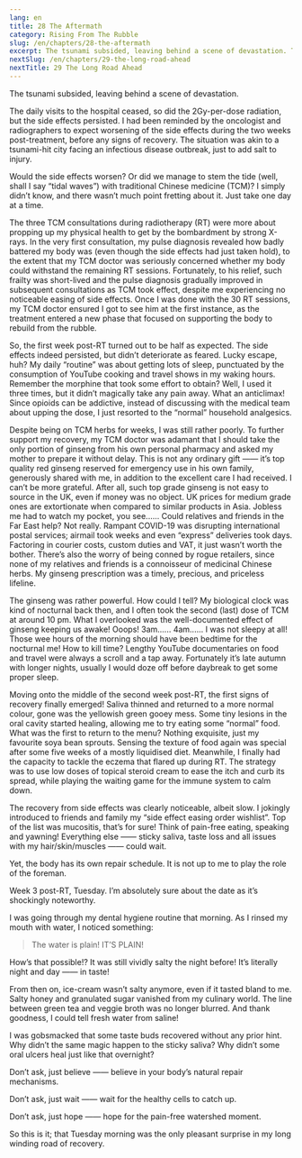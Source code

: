 ```yaml
---
lang: en
title: 28 The Aftermath
category: Rising From The Rubble
slug: /en/chapters/28-the-aftermath
excerpt: The tsunami subsided, leaving behind a scene of devastation. The daily visits to the hospital ceased, so did the 2Gy-per-dose radiation, but the side effects persisted.
nextSlug: /en/chapters/29-the-long-road-ahead
nextTitle: 29 The Long Road Ahead
---
```


The tsunami subsided, leaving behind a scene of devastation.

The daily visits to the hospital ceased, so did the 2Gy-per-dose radiation, but the side effects persisted. I had been reminded by the oncologist and radiographers to expect worsening of the side effects during the two weeks post-treatment, before any signs of recovery. The situation was akin to a tsunami-hit city facing an infectious disease outbreak, just to add salt to injury.

Would the side effects worsen? Or did we manage to stem the tide (well, shall I say “tidal waves”) with traditional Chinese medicine (TCM)? I simply didn’t know, and there wasn’t much point fretting about it. Just take one day at a time.

The three TCM consultations during radiotherapy (RT) were more about propping up my physical health to get by the bombardment by strong X-rays. In the very first consultation, my pulse diagnosis revealed how badly battered my body was (even though the side effects had just taken hold), to the extent that my TCM doctor was seriously concerned whether my body could withstand the remaining RT sessions. Fortunately, to his relief, such frailty was short-lived and the pulse diagnosis gradually improved in subsequent consultations as TCM took effect, despite me experiencing no noticeable easing of side effects. Once I was done with the 30 RT sessions, my TCM doctor ensured I got to see him at the first instance, as the treatment entered a new phase that focused on supporting the body to rebuild from the rubble.

So, the first week post-RT turned out to be half as expected. The side effects indeed persisted, but didn’t deteriorate as feared. Lucky escape, huh? My daily “routine” was about getting lots of sleep, punctuated by the consumption of YouTube cooking and travel shows in my waking hours. Remember the morphine that took some effort to obtain? Well, I used it three times, but it didn’t magically take any pain away. What an anticlimax! Since opioids can be addictive, instead of discussing with the medical team about upping the dose, I just resorted to the “normal” household analgesics. 

Despite being on TCM herbs for weeks, I was still rather poorly. To further support my recovery, my TCM doctor was adamant that I should take the only portion of ginseng from his own personal pharmacy and asked my mother to prepare it without delay. This is not any ordinary gift ——
 it’s top quality red ginseng reserved for emergency use in his own family, generously shared with me, in addition to the excellent care I had received. I can’t be more grateful. After all, such top grade ginseng is not easy to source in the UK, even if money was no object. UK prices for medium grade ones are extortionate when compared to similar products in Asia. Jobless me had to watch my pocket, you see...... Could relatives and friends in the Far East help? Not really. Rampant COVID-19 was disrupting international postal services; airmail took weeks and even “express” deliveries took days. Factoring in courier costs, custom duties and VAT, it just wasn’t worth the bother. There’s also the worry of being conned by rogue retailers, since none of my relatives and friends is a connoisseur of medicinal Chinese herbs. My ginseng prescription was a timely, precious, and priceless lifeline.

The ginseng was rather powerful. How could I tell? My biological clock was kind of nocturnal back then, and I often took the second (last) dose of TCM at around 10 pm. What I overlooked was the well-documented effect of ginseng keeping us awake! Ooops! 3am...... 4am...... I was not sleepy at all! Those wee hours of the morning should have been bedtime for the nocturnal me! How to kill time? Lengthy YouTube documentaries on food and travel were always a scroll and a tap away. Fortunately it’s late autumn with longer nights, usually I would doze off before daybreak to get some proper sleep.

Moving onto the middle of the second week post-RT, the first signs of recovery finally emerged! Saliva thinned and returned to a more normal colour, gone was the yellowish green gooey mess. Some tiny lesions in the oral cavity started healing, allowing me to try eating some “normal” food. What was the first to return to the menu? Nothing exquisite, just my favourite soya bean sprouts. Sensing the texture of food again was special after some five weeks of a mostly liquidised diet. Meanwhile, I finally had the capacity to tackle the eczema that flared up during RT. The strategy was to use low doses of topical steroid cream to ease the itch and curb its spread, while playing the waiting game for the immune system to calm down.

The recovery from side effects was clearly noticeable, albeit slow. I jokingly introduced to friends and family my “side effect easing order wishlist”. Top of the list was mucositis, that’s for sure! Think of pain-free eating, speaking and yawning! Everything else —— sticky saliva, taste loss and all issues with my hair/skin/muscles —— could wait.

Yet, the body has its own repair schedule. It is not up to me to play the role of the foreman.

Week 3 post-RT, Tuesday. I’m absolutely sure about the date as it’s shockingly noteworthy.

I was going through my dental hygiene routine that morning. As I rinsed my mouth with water, I noticed something:

>The water is plain! IT’S PLAIN!

How’s that possible!? It was still vividly salty the night before! It’s literally night and day —— in taste! 

From then on, ice-cream wasn’t salty anymore, even if it tasted bland to me. Salty honey and granulated sugar vanished from my culinary world. The line between green tea and veggie broth was no longer blurred. And thank goodness, I could tell fresh water from saline!

I was gobsmacked that some taste buds recovered without any prior hint. Why didn’t the same magic happen to the sticky saliva? Why didn’t some oral ulcers heal just like that overnight?

Don’t ask, just believe —— believe in your body’s natural repair mechanisms.

Don’t ask, just wait —— wait for the healthy cells to catch up.

Don’t ask, just hope —— hope for the pain-free watershed moment.

So this is it; that Tuesday morning was the only pleasant surprise in my long winding road of recovery.
